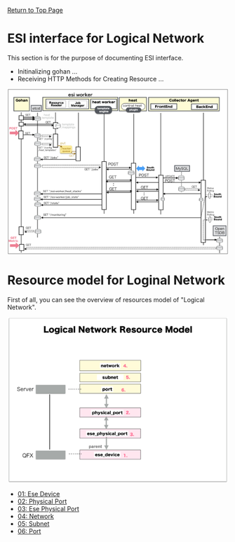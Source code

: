 [Return to Top Page](../README.md)

# ESI interface for Logical Network
This section is for the purpose of documenting ESI interface.

* Initinalizing gohan ...
* Receiving HTTP Methods for Creating Resource ...

![scope](../images/ESI_Sequence_diagram.001.png)


# Resource model for Loginal Network
First of all, you can see the overview of resources model of "Logical Network".

![Overview](resource/gohan_investigate_for_logicalnetwork.001.png)

* [01: Ese Device](01_ese_device.md)
* [02: Physical Port](02_physical_port.md)
* [03: Ese Physical Port](03_ese_physical_port.md)
* [04: Network](04_network.md)
* [05: Subnet](05_subnet.md)
* [06: Port](06_port.md)

